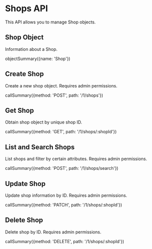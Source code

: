 # Shops API

This API allows you to manage Shop objects.

## Shop Object

Information about a Shop.

objectSummary({name: 'Shop'})

## Create Shop

Create a new shop object. Requires admin permissions.

callSummary({method: 'POST', path: '/1/shops'})

## Get Shop

Obtain shop object by unique shop ID.

callSummary({method: 'GET', path: '/1/shops/:shopId'})

## List and Search Shops

List shops and filter by certain attributes. Requires admin permissions.

callSummary({method: 'POST', path: '/1/shops/search'})

## Update Shop

Update shop information by ID. Requires admin permissions.

callSummary({method: 'PATCH', path: '/1/shops/:shopId'})

## Delete Shop

Delete shop by ID. Requires admin permissions.

callSummary({method: 'DELETE', path: '/1/shops/:shopId'})
